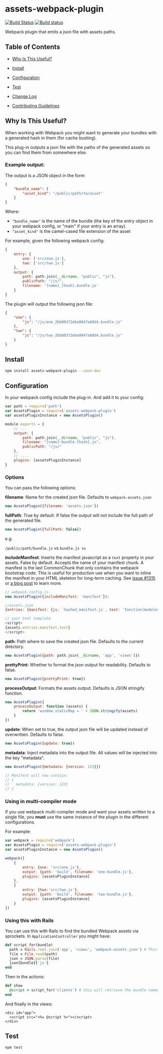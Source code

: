 # assets-webpack-plugin
[![Build Status](https://travis-ci.org/kossnocorp/assets-webpack-plugin.svg?branch=master)](https://travis-ci.org/kossnocorp/assets-webpack-plugin) [![Build status](https://ci.appveyor.com/api/projects/status/qmvi3h6lk0xu8833?svg=true)](https://ci.appveyor.com/project/kossnocorp/assets-webpack-plugin)

Webpack plugin that emits a json file with assets paths.

## Table of Contents

- [Why Is This Useful?](#why-is-this-useful)

- [Install](#install)

- [Configuration](#configuration)

- [Test](#test)

- [Change Log](./CHANGELOG.md)

- [Contributing Guidelines](./CONTRIBUTING.md)

## Why Is This Useful?

When working with Webpack you might want to generate your bundles with a generated hash in them (for cache busting).

This plug-in outputs a json file with the paths of the generated assets so you can find them from somewhere else.

### Example output:

The output is a JSON object in the form:

```json
{
    "bundle_name": {
        "asset_kind": "/public/path/to/asset"
    }
}
```

Where:

  * `"bundle_name"` is the name of the bundle (the key of the entry object in your webpack config, or "main" if your entry is an array).
  * `"asset_kind"` is the camel-cased file extension of the asset

For example, given the following webpack config:

```js
{
    entry: {
        one: ['src/one.js'],
        two: ['src/two.js']
    },
    output: {
        path: path.join(__dirname, "public", "js"),
        publicPath: "/js/",
        filename: '[name]_[hash].bundle.js'
    }
}
```

The plugin will output the following json file:

```json
{
    "one": {
        "js": "/js/one_2bb80372ebe8047a68d4.bundle.js"
    },
    "two": {
        "js": "/js/two_2bb80372ebe8047a68d4.bundle.js"
    }
}
```

## Install

```sh
npm install assets-webpack-plugin --save-dev
```

## Configuration

In your webpack config include the plug-in. And add it to your config:

```js
var path = require('path')
var AssetsPlugin = require('assets-webpack-plugin')
var assetsPluginInstance = new AssetsPlugin()

module.exports = {
    // ...
    output: {
        path: path.join(__dirname, "public", "js"),
        filename: "[name]-bundle-[hash].js",
        publicPath: "/js/"
    },
    // ....
    plugins: [assetsPluginInstance]
}
```

### Options

You can pass the following options:

__filename__: Name for the created json file. Defaults to `webpack-assets.json`

```js
new AssetsPlugin({filename: 'assets.json'})
```

__fullPath__: True by default. If false the output will not include the full path of the generated file.

```js
new AssetsPlugin({fullPath: false})
```

e.g.

`/public/path/bundle.js` vs `bundle.js vs`

__includeManifest__: Inserts the manifest javascript as a `text` property in your assets.
False by default. Accepts the name of your manifest chunk.
A manifest is the last CommonChunk that only contains the webpack bootstrap code.
This is useful for production use when you want to inline the manifest in your HTML skeleton for long-term caching.
See [issue #1315](https://github.com/webpack/webpack/issues/1315)
or [a blog post](https://medium.com/@matt.krick/a-production-ready-realtime-saas-with-webpack-7b11ba2fa5b0#.p1vvfr3bm)
to learn more.

```js
// webpack.config.js
new AssetsPlugin({includeManifest: 'manifest'});

//assets.json
{entries: {manifest: {js: `hashed_manifest.js`, text: 'function(modules)...'}}}

// your html template
<script>
{assets.entries.manifest.text}
</script>

````

__path__: Path where to save the created json file. Defaults to the current directory.

```js
new AssetsPlugin({path: path.join(__dirname, 'app', 'views')})
```

__prettyPrint__: Whether to format the json output for readability. Defaults to false.

```js
new AssetsPlugin({prettyPrint: true})
```

__processOutput__: Formats the assets output. Defaults is JSON stringify function.

```js
new AssetsPlugin({
    processOutput: function (assets) {
        return 'window.staticMap = ' + JSON.stringify(assets)
    }
})
```

__update__: When set to true, the output json file will be updated instead of overwritten. Defaults to false.

```js
new AssetsPlugin({update: true})
```

__metadata__: Inject metadata into the output file. All values will be injected into the key "metadata".

```js
new AssetsPlugin({metadata: {version: 123}})

// Manifest will now contain:
// {
//   metadata: {version: 123}
// }
```


### Using in multi-compiler mode

If you use webpack multi-compiler mode and want your assets written to a single file,
you __must__ use the same instance of the plugin in the different configurations.

For example:

```js
var webpack = require('webpack')
var AssetsPlugin = require('assets-webpack-plugin')
var assetsPluginInstance = new AssetsPlugin()

webpack([
    {
        entry: {one: 'src/one.js'},
        output: {path: 'build', filename: 'one-bundle.js'},
        plugins: [assetsPluginInstance]
    },
    {
        entry: {two:'src/two.js'},
        output: {path: 'build', filename: 'two-bundle.js'},
        plugins: [assetsPluginInstance]
    }
])
```


### Using this with Rails

You can use this with Rails to find the bundled Webpack assets via sprockets. In `ApplicationController` you might have:

```ruby
def script_for(bundle)
  path = Rails.root.join('app', 'views', 'webpack-assets.json') # This is the file generated by the plug-in
  file = File.read(path)
  json = JSON.parse(file)
  json[bundle]['js']
end
```

Then in the actions:

```ruby
def show
  @script = script_for('clients') # this will retrieve the bundle named 'clients'
end
```

And finally in the views:

```erb
<div id="app">
  <script src="<%= @script %>"></script>
</div>
```

## Test

```sh
npm test
```
